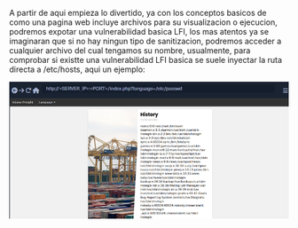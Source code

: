A partir de aqui empieza lo divertido, ya con los conceptos basicos de como una pagina web incluye archivos para su visualizacion o ejecucion, podremos expotar una vulnerabilidad basica LFI, los mas atentos ya se imaginaran que si no hay ningun tipo de sanitizacion, podremos acceder a cualquier archivo del cual tengamos su nombre, usualmente, para comprobar si existte una vulnerabilidad LFI basica se suele inyectar la ruta directa a /etc/hosts, aqui un ejemplo:

<img src="/Z-Imagenes/LFI2.png" />
